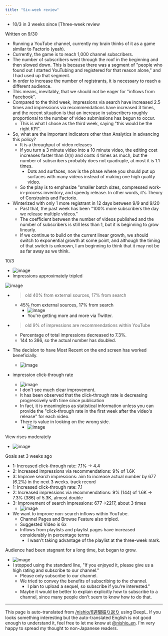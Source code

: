 ```yaml
---
title: "Six-week review"
---
```


- 10/3 in 3 weeks since [Three-week review

Written on 9/30
- Running a YouTube channel, currently my brain thinks of it as a game similar to Factorio (yeah).
- Currently, the game is to reach 1,000 channel subscribers.
- The number of subscribers went through the roof in the beginning and then slowed down. This is because there was a segment of "people who found out I started YouTubing and registered for that reason alone," and I had used up that segment.
- In order to increase the number of registrants, it is necessary to reach a different audience.
- This means, inevitably, that we should not be eager for "inflows from Facebook".
- Compared to the third week, impressions via search have increased 2.5 times and impressions via recommendations have increased 3 times, and the recent situation is that an increase in subscribers roughly proportional to the number of video submissions has begun to occur.
    - This is what I chose as the third week, saying "this would be the right KPI".
- So, what are the important indicators other than Analytics in advancing this policy?
    - It is a throughput of video releases
    - If you turn a 3 minute video into a 10 minute video, the editing cost increases faster than O(n) and costs 4 times as much, but the number of subscribers probably does not quadruple, at most it is 1.1 times.
        - Dots and surfaces, now is the phase where you should put up surfaces with many videos instead of making one high quality video.
    - So the play is to emphasize "smaller batch sizes, compressed work-in-process inventory, and speedy release. In other words, it's Theory of Constraints and Factorio.
- Winterized with only 1 more registrant in 12 days between 9/9 and 9/20
    - Past that, the past week has been "100% more subscribers the day we release multiple videos."
    - The coefficient between the number of videos published and the number of subscribers is still less than 1, but it is beginning to grow linearly.
    - If we continue to build on the current linear growth, we should switch to exponential growth at some point, and although the timing of that switch is unknown, I am beginning to think that it may not be as far away as we think.

10/3
- ![image](https://gyazo.com/ccd5a746c256c4a880cca37244dc1184/thumb/1000)
- Impressions approximately tripled

![image](https://gyazo.com/ed75990e7d96c5d6fd8e071800a032b1/thumb/1000)

- > old 40% from external sources, 17% from search
    - 45% from external sources, 17% from search
        - ![image](https://gyazo.com/13a9fbc1e9016724f69bbf781444693a/thumb/1000)
        - You're getting more and more via Twitter.
- > old 9% of impressions are recommendations within YouTube
    - Percentage of total impressions decreased to 7.3%.
    - 144 to 386, so the actual number has doubled.
- The decision to have Most Recent on the end screen has worked beneficially.
    - ![image](https://gyazo.com/14560fedbc6a6d25ca631407f067e4e7/thumb/1000)

- impression click-through rate
    - ![image](https://gyazo.com/637826e7a847a78a018f962f6a68a0b8/thumb/1000)
    - I don't see much clear improvement.
    - It has been observed that the click-through rate is decreasing progressively with time since publication
    - In fact, it is meaningless as statistical information unless you can provide the "click-through rate in the first week after the video's release" for each video.
    - There is value in looking on the wrong side.
        - ![image](https://gyazo.com/9dcdadd6c9344f8a5339218ced983249/thumb/1000)

View rises moderately
- ![image](https://gyazo.com/2f6bc13ddaceab6a2b9d25c7749ab3c3/thumb/1000)

Goals set 3 weeks ago
- 1: Increased click-through rate: 7.1% → 4.4
- 2: Increased impressions via recommendations: 9% of 1.6K
- 3: Improve search impressions: aim to increase actual number by 677 (6.2%) in the next 3 weeks.
track record
- 1: Increased click-through rate: 7.1
- 2: Increased impressions via recommendations: 9% (144) of 1.6K → 7.3% (386) of 5.3K, almost double
- 3: Improvement of search impressions: 677→2217, about 3 times
    - ![image](https://gyazo.com/54d1a1297b8c3af30a87bc29f560ca76/thumb/1000)
- We want to improve non-search inflows within YouTube.
    - Channel Pages and Browse Feature also tripled.
    - Suggested Video is 6x
    - Inflows from playlists and playlist pages have increased considerably in percentage terms
        - I wasn't taking advantage of the playlist at the three-week mark.

Audience had been stagnant for a long time, but began to grow.
- ![image](https://gyazo.com/b22699b049929b09082c842fcff7608c/thumb/1000)
- I stopped using the standard line, "If you enjoyed it, please give us a high rating and subscribe to our channel."
    - Please only subscribe to our channel.
    - We tried to convey the benefits of subscribing to the channel.
        - I plan to upload a sequel, so subscribe if you're interested."
    - Maybe it would be better to explain explicitly how to subscribe to a channel, since many people don't seem to know how to do that.

---
This page is auto-translated from [/nishio/6週間振り返り](https://scrapbox.io/nishio/6週間振り返り) using DeepL. If you looks something interesting but the auto-translated English is not good enough to understand it, feel free to let me know at [@nishio_en](https://twitter.com/nishio_en). I'm very happy to spread my thought to non-Japanese readers.